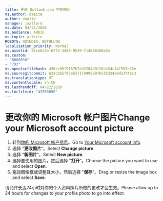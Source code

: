 ```yaml
---
title: 更改 Outlook.com 中的图片
ms.author: daeite
author: daeite
manager: joallard
ms.date: 04/21/2020
ms.audience: Admin
ms.topic: article
ROBOTS: NOINDEX, NOFOLLOW
localization_priority: Normal
ms.assetid: 81ce6c8b-6f73-4489-9539-f14680168a8e
ms.custom:
- "8000036"
- "793"
ms.openlocfilehash: 436cc95f9157b7ed2284d9f26cb54c14f553c52e
ms.sourcegitcommit: 631cbb5f03e5371f0995e976536d24e9d13746c3
ms.translationtype: MT
ms.contentlocale: zh-CN
ms.lasthandoff: 04/22/2020
ms.locfileid: "43760690"
---
```

# <a name="change-your-microsoft-account-picture"></a><span data-ttu-id="5acb8-102">更改你的 Microsoft 帐户图片</span><span class="sxs-lookup"><span data-stu-id="5acb8-102">Change your Microsoft account picture</span></span>

1. <span data-ttu-id="5acb8-103">转到[你的 Microsoft 帐户信息](https://go.microsoft.com/fwlink/p/?linkid=860841)。</span><span class="sxs-lookup"><span data-stu-id="5acb8-103">Go to [Your Microsoft account info](https://go.microsoft.com/fwlink/p/?linkid=860841).</span></span>
2. <span data-ttu-id="5acb8-104">选择 "**更改图片**"。</span><span class="sxs-lookup"><span data-stu-id="5acb8-104">Select **Change picture**.</span></span>
3. <span data-ttu-id="5acb8-105">选择 "**新图片**"。</span><span class="sxs-lookup"><span data-stu-id="5acb8-105">Select **New picture**.</span></span>
4. <span data-ttu-id="5acb8-106">选择要使用的图片，然后选择 "**打开**"。</span><span class="sxs-lookup"><span data-stu-id="5acb8-106">Choose the picture you want to use and select **Open**.</span></span>
5. <span data-ttu-id="5acb8-107">拖动图像框或调整其大小，然后选择 "**保存**"。</span><span class="sxs-lookup"><span data-stu-id="5acb8-107">Drag or resize the image box and select **Save**.</span></span>

<span data-ttu-id="5acb8-108">请允许长达24小时对你的个人资料照片所做的更改才会生效。</span><span class="sxs-lookup"><span data-stu-id="5acb8-108">Please allow up to 24 hours for changes to your profile photo to go into effect.</span></span>